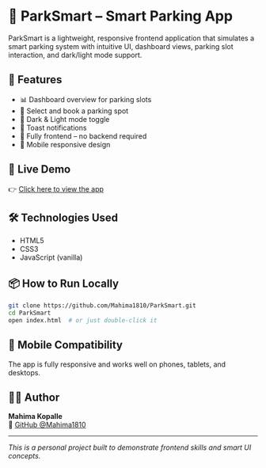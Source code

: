 # 🚗 ParkSmart – Smart Parking App

ParkSmart is a lightweight, responsive frontend application that simulates a smart parking system with intuitive UI, dashboard views, parking slot interaction, and dark/light mode support.

## 🌟 Features

- 📊 Dashboard overview for parking slots
- 📍 Select and book a parking spot
- 🌙 Dark & Light mode toggle
- 🔔 Toast notifications
- 🧠 Fully frontend – no backend required
- 📱 Mobile responsive design

## 🚀 Live Demo

👉 [Click here to view the app](https://mahimakopalle.github.io/ParkSmart/)

## 🛠️ Technologies Used

- HTML5
- CSS3
- JavaScript (vanilla)

## 📦 How to Run Locally

```bash
git clone https://github.com/Mahima1810/ParkSmart.git
cd ParkSmart
open index.html  # or just double-click it
```

## 📱 Mobile Compatibility

The app is fully responsive and works well on phones, tablets, and desktops.

## 👩‍💻 Author

**Mahima Kopalle**  
🔗 [GitHub @Mahima1810](https://github.com/Mahima1810)

---
_This is a personal project built to demonstrate frontend skills and smart UI concepts._
